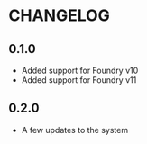 # CHANGELOG

## 0.1.0

- Added support for Foundry v10
- Added support for Foundry v11

## 0.2.0

- A few updates to the system
